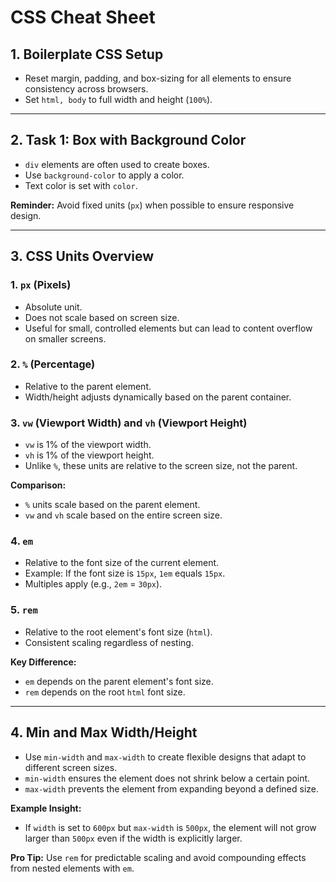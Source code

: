 # CSS Cheat Sheet

## 1. Boilerplate CSS Setup
- Reset margin, padding, and box-sizing for all elements to ensure consistency across browsers.
- Set `html, body` to full width and height (`100%`).

---

## 2. Task 1: Box with Background Color
- `div` elements are often used to create boxes.
- Use `background-color` to apply a color.
- Text color is set with `color`.

**Reminder:** Avoid fixed units (`px`) when possible to ensure responsive design.

---

## 3. CSS Units Overview
### 1. `px` (Pixels)
- Absolute unit.
- Does not scale based on screen size.
- Useful for small, controlled elements but can lead to content overflow on smaller screens.

### 2. `%` (Percentage)
- Relative to the parent element.
- Width/height adjusts dynamically based on the parent container.

### 3. `vw` (Viewport Width) and `vh` (Viewport Height)
- `vw` is 1% of the viewport width.
- `vh` is 1% of the viewport height.
- Unlike `%`, these units are relative to the screen size, not the parent.

**Comparison:**
- `%` units scale based on the parent element.
- `vw` and `vh` scale based on the entire screen size.

### 4. `em`
- Relative to the font size of the current element.
- Example: If the font size is `15px`, `1em` equals `15px`.
- Multiples apply (e.g., `2em` = `30px`).

### 5. `rem`
- Relative to the root element's font size (`html`).
- Consistent scaling regardless of nesting.

**Key Difference:**
- `em` depends on the parent element's font size.
- `rem` depends on the root `html` font size.

---

## 4. Min and Max Width/Height
- Use `min-width` and `max-width` to create flexible designs that adapt to different screen sizes.
- `min-width` ensures the element does not shrink below a certain point.
- `max-width` prevents the element from expanding beyond a defined size.

**Example Insight:**
- If `width` is set to `600px` but `max-width` is `500px`, the element will not grow larger than `500px` even if the width is explicitly larger.

**Pro Tip:** Use `rem` for predictable scaling and avoid compounding effects from nested elements with `em`.

